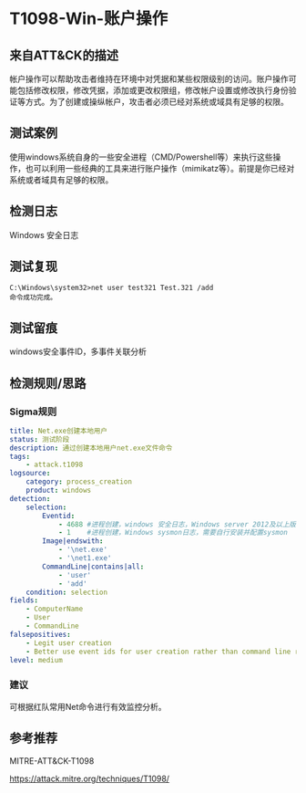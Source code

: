 # T1098-Win-账户操作

## 来自ATT&CK的描述

帐户操作可以帮助攻击者维持在环境中对凭据和某些权限级别的访问。账户操作可能包括修改权限，修改凭据，添加或更改权限组，修改帐户设置或修改执行身份验证等方式。为了创建或操纵帐户，攻击者必须已经对系统或域具有足够的权限。

## 测试案例

使用windows系统自身的一些安全进程（CMD/Powershell等）来执行这些操作，也可以利用一些经典的工具来进行账户操作（mimikatz等）。前提是你已经对系统或者域具有足够的权限。

## 检测日志

Windows 安全日志

## 测试复现

```dos
C:\Windows\system32>net user test321 Test.321 /add
命令成功完成。
```

## 测试留痕

windows安全事件ID，多事件关联分析

## 检测规则/思路

### Sigma规则

```yml
title: Net.exe创建本地用户
status: 测试阶段
description: 通过创建本地用户net.exe文件命令
tags:
    - attack.t1098
logsource:
    category: process_creation
    product: windows
detection:
    selection:
        Eventid:
            - 4688 #进程创建，windows 安全日志，Windows server 2012及以上版本配置相关审核策略，可记录系统命令行参数
            - 1    #进程创建，Windows sysmon日志，需要自行安装并配置sysmon
        Image|endswith: 
            - '\net.exe'
            - '\net1.exe'
        CommandLine|contains|all: 
            - 'user'
            - 'add'
    condition: selection
fields:
    - ComputerName
    - User
    - CommandLine
falsepositives:
    - Legit user creation
    - Better use event ids for user creation rather than command line rules
level: medium
```

### 建议

可根据红队常用Net命令进行有效监控分析。

## 参考推荐

MITRE-ATT&CK-T1098

<https://attack.mitre.org/techniques/T1098/>
